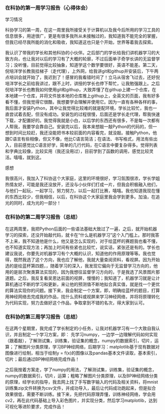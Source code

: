 ### 在科协的第一周学习报告（心得体会）

 学习情况

​       科协学习的第一周，在这一周里我所接受关于计算机以及我今后所用的学习工具的信息很多，用途很广，更是有很多我所从未接触过的，我知道我不能完全的掌握，但我已经尽我所能的消化和吸收，我知道这也只是个开始，世界等着我去探索。

​       我认识了带我的学长和其他科协的小伙伴。之后部门的学长给我们讲机器学习的大致方向，也让我对以后的学习有了大概的轮廓，不过后面单子奇学长讲的无监督学习；没听懂，目前觉得比较抽象，知道学这个数学要很好，英语不能差。第二天，倪培洋学长教我挂梯子（走代理），上外网，给我讲git和githup并安装后，下午两点培训会就开始了，我迟到了！感冒的我看错时间了！立马从宿舍飞过去，还好倪培洋学长之前给我讲过，跟不上时，讲授的学长也停下帮忙，让我勉强跟上。之后倪培洋学长也教我如何使用git和githup，大致弄懂了在githup上建一个仓库，在本地建一个仓库，并将文件放本地的仓库推上githup上，全英文的页面，我有好多看不懂，但我觉得它很酷，我想要学会理解并使用它。因为一直有各种各样的事，我后面才安装Python，其中让我觉得比较难的就是配环境，学长比较忙，我也一直尝试着去配，但没有成功。安装包的过程很慢，后面还是学长走代理，帮我快速下载，才配置好的。我觉得我就是小白，以后学的东西还有很多，不是每一次都有人帮我，我要学会靠自己。安装完以后，我本来想敲一敲Python的代码的，但一想到时间比较赶，我还没能把书本较前面的内容看完，就没敲。接触Python，他跟C语言有些相像，但又不像，他比C语言简洁；在语法、书写格式，用法有些出入，目前感觉比C语言好学，简单的几行代码，在C语言中要复杂得多。觉得列表和字典比较像，比较实用（我还没用过），目前学到了函数的调用，感觉比较灵活。嘻嘻，就到这。

感想

​      我很高兴，我加入了科协这个大家庭，这里的环境很好，学习氛围很浓，学长学姐热情友好，可能是我还没放开，还没与小伙伴们打成一片，但我会积极融入他们，与他们一起玩，一起学习，努力努力，以后一起打比赛，嘻嘻。我也知道我现在懂的东西比较少，但我相信，以后，在科协这个大家庭里我会学到更多。加油，在追光的同时，成为光的一部分！



### 在科协的第二周学习报告（总结）

​         在这两周里，我把Python后面的一些语法基础大致过了一遍，之后，就开始机器学习的探索，还没开始敲代码，就卡在“什么是机器学习”这个入门槛上。那时我答不上来，我不知道他是什么，他又是怎么实现的，对于绘蓝杯的赛题我也看不懂，也不知道实现方法；再加上时间有些紧也比较忙，说实话，紧张还是有的。学长也建议我说，你要先对机器学习有个大概的认识，知道他的作用原理等等。我也觉得，既然我选了这个方向，我也应了解他，我就大量查阅资料，看视屏。因为开始选的是绘蓝杯第四题，，随着学习的深入，我发现它偏向于无监督学习方向的，他用的是层次聚类算法实现的，因为我想往监督学习方向的，于是我选了风景图片那道题。之后，我反复看吴恩达前面的视屏，慢慢的；我知道了，机器学习就是让计算机通过不断的学习和更新，来让他的预测值不断地拟合真实值，就是找一个更优的算法实现你的问题。接下来，我会制定一个方案，即，明确绘蓝杯的题目，打算用神经网络去完成我的作品，找什么资料或视屏来学习神经网络，并将将原理转化为代码实现，努力去做好这个作品，争取拿到不错的名次，得大家到认可。





### 在科协的第三周学习报告（总结）

​       在这两个星期里，我完成了学长制定的小任务，让我对机器学习有一个大致自我认识，并且制定一个学习方案，即： 先学习numpy，一边学一边理解代码如何实现（跟着敲），了解测试集，训练集，验证集的概念，numpy的数据索引，切片，运算；了解图片分类原理，学习BP神经网络，后期学习：matplotlib基于现有数据对图像进行绘制，相当于绘制y = f(x)的图像以及pandas基本文件读取，基本索引，切片；最后通过BP神经网络完成作品！

​       之后我按着方案走，学了numpy的用法，了解测试集，训练集，验证集的概念，numpy的数据索引，切片，运算；粗略了解图片分类原理，以及BP神经网络分类的原理，经学长的指导，我去网上找了手写数字输入的代码及相关资料，将mnist训练集zip文件转换为csv文件，并成功导入，最后让代码成功跑起来，但是拟合效果很低，需要不断训练。接下来，先把代码原理弄懂，训练神经网络，学会用cv2，再在此代码基础上导入彩色图片，并实现分类，然后学习matplotlib，达到可视化等进阶要求，完成作品！
